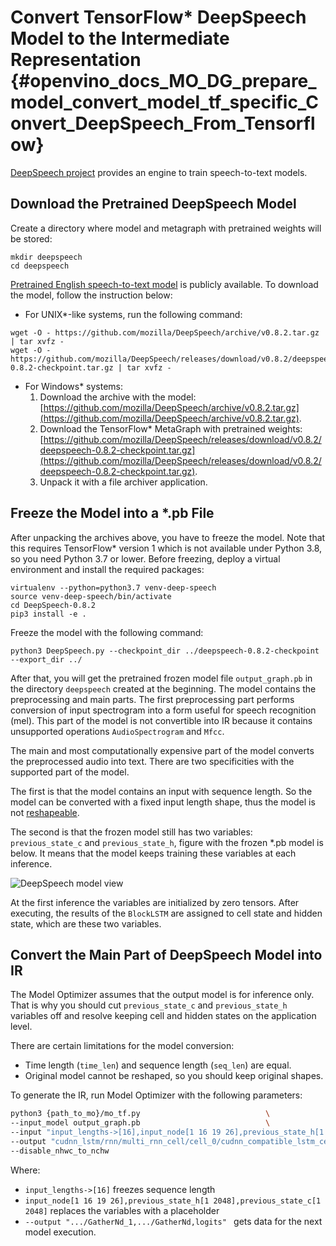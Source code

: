 # Convert TensorFlow* DeepSpeech Model to the Intermediate Representation {#openvino_docs_MO_DG_prepare_model_convert_model_tf_specific_Convert_DeepSpeech_From_Tensorflow}

[DeepSpeech project](https://github.com/mozilla/DeepSpeech) provides an engine to train speech-to-text models.

## Download the Pretrained DeepSpeech Model

Create a directory where model and metagraph with pretrained weights will be stored:
```
mkdir deepspeech
cd deepspeech
```
[Pretrained English speech-to-text model](https://github.com/mozilla/DeepSpeech/releases/tag/v0.8.2) is publicly available. 
To download the model, follow the instruction below:

* For UNIX*-like systems, run the following command:
```
wget -O - https://github.com/mozilla/DeepSpeech/archive/v0.8.2.tar.gz | tar xvfz -
wget -O - https://github.com/mozilla/DeepSpeech/releases/download/v0.8.2/deepspeech-0.8.2-checkpoint.tar.gz | tar xvfz -
```
* For Windows* systems:
  1. Download the archive with the model: [https://github.com/mozilla/DeepSpeech/archive/v0.8.2.tar.gz](https://github.com/mozilla/DeepSpeech/archive/v0.8.2.tar.gz).
  2. Download the TensorFlow\* MetaGraph with pretrained weights: [https://github.com/mozilla/DeepSpeech/releases/download/v0.8.2/deepspeech-0.8.2-checkpoint.tar.gz](https://github.com/mozilla/DeepSpeech/releases/download/v0.8.2/deepspeech-0.8.2-checkpoint.tar.gz).
  3. Unpack it with a file archiver application.

## Freeze the Model into a *.pb File

After unpacking the archives above, you have to freeze the model. Note that this requires 
TensorFlow* version 1 which is not available under Python 3.8, so you need Python 3.7 or lower.
Before freezing, deploy a virtual environment and install the required packages:
```
virtualenv --python=python3.7 venv-deep-speech
source venv-deep-speech/bin/activate
cd DeepSpeech-0.8.2
pip3 install -e .
```
Freeze the model with the following command:
```
python3 DeepSpeech.py --checkpoint_dir ../deepspeech-0.8.2-checkpoint --export_dir ../
```
After that, you will get the pretrained frozen model file `output_graph.pb` in the directory `deepspeech` created at 
the beginning. The model contains the preprocessing and main parts. The first preprocessing part performs conversion of input 
spectrogram into a form useful for speech recognition (mel). This part of the model is not convertible into 
IR because it contains unsupported operations `AudioSpectrogram` and `Mfcc`.

The main and most computationally expensive part of the model converts the preprocessed audio into text. 
There are two specificities with the supported part of the model. 

The first is that the model contains an input with sequence length. So the model can be converted with 
a fixed input length shape, thus the model is not [reshapeable](../../../../IE_DG/ShapeInference.md).

The second is that the frozen model still has two variables: `previous_state_c` and `previous_state_h`, figure 
with the frozen *.pb model is below. It means that the model keeps training these variables at each inference. 

![DeepSpeech model view](../../../img/DeepSpeech-0.8.2.png)

At the first inference the variables are initialized by zero tensors. After executing, the results of the `BlockLSTM` 
are assigned to cell state and hidden state, which are these two variables.

## Convert the Main Part of DeepSpeech Model into IR

The Model Optimizer assumes that the output model is for inference only. That is why you should cut `previous_state_c` 
and `previous_state_h` variables off and resolve keeping cell and hidden states on the application level.

There are certain limitations for the model conversion:
- Time length (`time_len`) and sequence length (`seq_len`) are equal.
- Original model cannot be reshaped, so you should keep original shapes.

To generate the IR, run Model Optimizer with the following parameters:
```sh
python3 {path_to_mo}/mo_tf.py                            \
--input_model output_graph.pb                            \
--input "input_lengths->[16],input_node[1 16 19 26],previous_state_h[1 2048],previous_state_c[1 2048]"   \
--output "cudnn_lstm/rnn/multi_rnn_cell/cell_0/cudnn_compatible_lstm_cell/GatherNd_1,cudnn_lstm/rnn/multi_rnn_cell/cell_0/cudnn_compatible_lstm_cell/GatherNd,logits" \
--disable_nhwc_to_nchw
```

Where:
* `input_lengths->[16]` freezes sequence length
* `input_node[1 16 19 26],previous_state_h[1 2048],previous_state_c[1 2048]` replaces the variables with a placeholder
* `--output ".../GatherNd_1,.../GatherNd,logits" ` gets data for the next model
execution.
